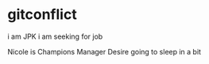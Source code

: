 # gitconflict
i am JPK
i am seeking for job




Nicole is Champions Manager
Desire going to sleep in a bit
